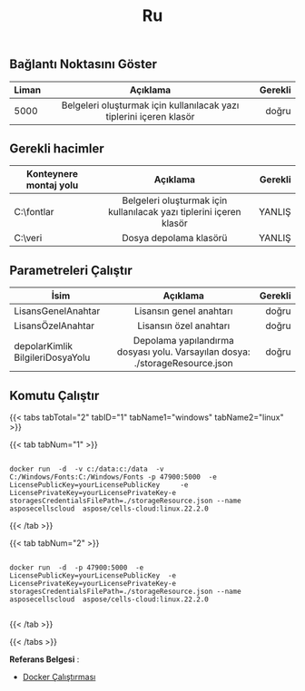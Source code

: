 ﻿---
title: Ru
second_title: Aspose.Cells Cloud Documen
type: docs
url: /tr/docker/run/
description: Docker için Aspose.Cells Cloud nasıl çalıştırılır
weight: 30
kwords: Excel, Office Bulut, REST API, Elektronik Tablo, PDF, CSV, Json, Markdwon, Çalıştır
---
## Bağlantı Noktasını Göster

Liman | Açıklama | Gerekli
---|:--:|---:
5000 | Belgeleri oluşturmak için kullanılacak yazı tiplerini içeren klasör | doğru


##  Gerekli hacimler ##
Konteynere montaj yolu | Açıklama | Gerekli
---|:--:|---:
C:\fontlar | Belgeleri oluşturmak için kullanılacak yazı tiplerini içeren klasör | YANLIŞ
C:\veri | Dosya depolama klasörü | YANLIŞ

##  Parametreleri Çalıştır ##

İsim | Açıklama | Gerekli
---|:--:|---:
LisansGenelAnahtar | Lisansın genel anahtarı | doğru
LisansÖzelAnahtar | Lisansın özel anahtarı | doğru
depolarKimlik BilgileriDosyaYolu | Depolama yapılandırma dosyası yolu. Varsayılan dosya: ./storageResource.json | doğru

##  Komutu Çalıştır ##

{{< tabs tabTotal="2" tabID="1" tabName1="windows" tabName2="linux" >}}

{{< tab tabNum="1" >}}

```windows

docker run  -d  -v c:/data:c:/data  -v C:/Windows/Fonts:C:/Windows/Fonts -p 47900:5000  -e LicensePublicKey=yourLicensePublicKey	 -e LicensePrivateKey=yourLicensePrivateKey-e storagesCredentialsFilePath=./storageResource.json --name asposecellscloud  aspose/cells-cloud:linux.22.2.0

```

{{< /tab >}}

{{< tab tabNum="2" >}}

```linux

docker run  -d  -p 47900:5000  -e LicensePublicKey=yourLicensePublicKey	 -e LicensePrivateKey=yourLicensePrivateKey-e storagesCredentialsFilePath=./storageResource.json --name asposecellscloud  aspose/cells-cloud:linux.22.2.0


```

{{< /tab >}}

{{< /tabs >}}


**Referans Belgesi** : 
  - [Docker Çalıştırması]( https://docs.docker.com/engine/reference/commandline/run/)
